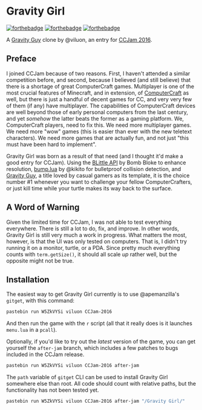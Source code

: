 # Gravity Girl

[![forthebadge](http://forthebadge.com/images/badges/designed-in-ms-paint.svg)](http://forthebadge.com)
[![forthebadge](http://forthebadge.com/images/badges/gluten-free.svg)](http://forthebadge.com)
[![forthebadge](http://forthebadge.com/images/badges/powered-by-electricity.svg)](http://forthebadge.com)

A [Gravity Guy](http://www.miniclip.com/games/gravity-guy/en/) clone by @viluon, an entry for [CCJam 2016](http://www.computercraft.info/forums2/index.php?/topic/26906-ccjam-2016-has-begun/).

## Preface
I joined CCJam because of two reasons. First, I haven't attended a similar competition before, and second, because I believed (and still believe) that there is a shortage of great ComputerCraft games. Multiplayer is one of the most crucial features of Minecraft, and in extension, of [ComputerCraft](http://www.computercraft.info/) as well, but there is just a handful of decent games for CC, and very very few of them (if any) have multiplayer. The capabilities of ComputerCraft devices are well beyond those of early personal computers from the last century, and yet *somehow* the latter beats the former as a gaming platform. We, ComputerCraft players, need to fix this. We need more multiplayer games. We need more "wow" games (this is easier than ever with the new teletext characters). We need more games that are actually fun, and not just "this must have been hard to implement".

Gravity Girl was born as a result of that need (and I thought it'd make a good entry for CCJam). Using the [BLittle API](http://www.computercraft.info/forums2/index.php?/topic/25354-cc-176-blittle-api/) by Bomb Bloke to enhance resolution, [bump.lua](https://github.com/kikito/bump.lua) by @kikito for bulletproof collision detection, and [Gravity Guy](http://www.miniclip.com/games/gravity-guy/en/focus/), a title loved by casual gamers as its template, it is the choice number \#1 whenever you want to challenge your fellow ComputerCrafters, or just kill time while your turtle makes its way back to the surface.

## A Word of Warning
Given the limited time for CCJam, I was not able to test everything everywhere. There is still a lot to do, fix, and improve. In other words, Gravity Girl is still very much a work in progress. What matters the most, however, is that the UI was only tested on computers. That is, I didn't try running it on a monitor, turtle, or a PDA. Since pretty much everything counts with `term.getSize()`, it should all scale *up* rather well, but the opposite might not be true.

## Installation
The easiest way to get Gravity Girl currently is to use @apemanzilla's `gitget`, with this command:

```bash
pastebin run W5ZkVYSi viluon CCJam-2016
```

And then run the game with the `r` script (all that it really does is it launches `menu.lua` in a `pcall`).

Optionally, if you'd like to try out the *latest* version of the game, you can get yourself the `after-jam` branch, which includes a few patches to bugs included in the CCJam release.

```bash
pastebin run W5ZkVYSi viluon CCJam-2016 after-jam
```

The `path` variable of `gitget` CLI can be used to install Gravity Girl somewhere else than root. All code should count with relative paths, but the functionality has not been tested yet.

```bash
pastebin run W5ZkVYSi viluon CCJam-2016 after-jam "/Gravity Girl/"
```
